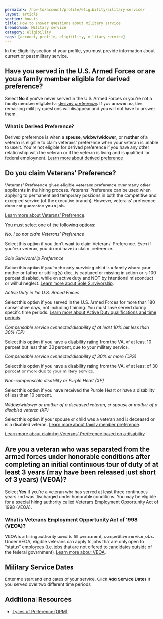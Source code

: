 ```yaml
---
permalink: /how-to/account/profile/eligibility/military-service/
layout: article
section: how-to
title: How to answer questions about military service
breadcrumb: Military service
category: eligibility
tags: [account, profile, eligibility, military service]
---
```


In the Eligibility section of your profile, you must provide information about current or past military service.

## Have you served in the U.S. Armed Forces or are you a family member eligible for derived preference?

Select **No** if you’ve never served in the U.S. Armed Forces or you’re not a family member eligible for [derived preference](#what-is-derived-preference). If you answer no, the remaining military questions will disappear and you will not have to answer them.

### What is Derived Preference?

Derived preference is when a **spouse**, **widow/widower**, or **mother** of a veteran is eligible to claim veterans' preference when your veteran is unable to use it. You're not eligible for derived preference if you have any other relationship with the veteran or if the veteran is living and is qualified for federal employment.  [Learn more about derived preference](https://fedshirevets.gov/job/familypref/index.aspx)

## Do you claim Veterans’ Preference?

Veterans’ Preference gives eligible veterans preference over many other applicants in the hiring process. Veterans’ Preference can be used when applying to permanent and temporary positions in both the competitive and excepted service (of the executive branch). However, veterans’ preference does not guarantee you a job.

[Learn more about Veterans’ Preference](https://www.fedshirevets.gov/veteranemployees/veteranspreference/index.aspx).

You must select one of the following options:

_No, I do not claim Veterans’ Preference_

Select this option if you don’t want to claim Veterans’ Preference.  Even if you’re a veteran, you do not have to claim preference.

_Sole Survivorship Preference_

Select this option if you’re the only surviving child in a family where your mother or father or sibling(s) died, is captured or missing in action or is 100 percent disabled, while on active duty and NOT by intentional misconduct or willful neglect.  [Learn more about Sole Survivorship](https://fedshirevets.gov/job/vetpref/index.aspx).

_Active Duty in the U.S. Armed Forces_

Select this option if you served in the U.S. Armed Forces for more than 180 consecutive days, not including training. You must have served during specific time periods. [Learn more about Active Duty qualifications and time periods](https://www.fedshirevets.gov/job/vetpref/index.aspx#5point).

_Compensable service connected disability of at least 10% but less than 30% (CP)_

Select this option if you have a disability rating from the VA, of at least 10 percent but less than 30 percent, due to your military service.

_Compensable service connected disability of 30% or more (CPS)_

Select this option if you have a disability rating from the VA, of at least of 30 percent or more due to your military service.

_Non-compensable disability or Purple Heart (XP)_

Select this option if you have received the Purple Heart or have a disability of less than 10 percent.

_Widow/widower or mother of a deceased veteran, or spouse or mother of a disabled veteran (XP)_

Select this option if your spouse or child was a veteran and is deceased or is a disabled veteran. [Learn more about family member preference](https://www.fedshirevets.gov/job/familypref/index.aspx).

[Learn more about claiming Veterans’ Preference based on a disability](https://www.fedshirevets.gov/job/vetpref/index.aspx#10point).

## Are you a veteran who was separated from the armed forces under honorable conditions after completing an initial continuous tour of duty of at least 3 years (may have been released just short of 3 years) (VEOA)?

Select **Yes** if you’re a veteran who has served at least three continuous years and was discharged under honorable conditions. You may be eligible for a special hiring authority called Veterans Employment Opportunity Act of 1998 (VEOA).

### What is Veterans Employment Opportunity Act of 1998 (VEOA)?

VEOA is a hiring authority used to fill permanent, competitive service jobs. Under VEOA, eligible veterans can apply to jobs that are only open to “status” employees (i.e. jobs that are not offered to candidates outside of the federal government). [Learn more about VEOA](https://fedshirevets.gov/job/shav/index.aspx).

## Military Service Dates

Enter the start and end dates of your service. Click **Add Service Dates** if you served over two different time periods.


## Additional Resources

* [Types of Preference (OPM)](https://www.opm.gov/policy-data-oversight/veterans-employment-initiative/vet-guide/#2Types)
